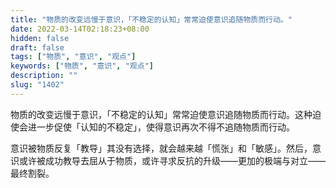 ```yaml
---
title: "物质的改变远慢于意识，「不稳定的认知」常常迫使意识追随物质而行动。"
date: 2022-03-14T02:18:23+08:00
hidden: false
draft: false
tags: ["物质", "意识", "观点"]
keywords: ["物质", "意识", "观点"]
description: ""
slug: "1402"
---
```


物质的改变远慢于意识，「不稳定的认知」常常迫使意识追随物质而行动。这种迫使会进一步促使「认知的不稳定」，使得意识再次不得不追随物质而行动。

意识被物质反复「教导」其没有选择，就会越来越「慌张」和「敏感」。然后，意识或许被成功教导去屈从于物质，或许寻求反抗的升级——更加的极端与对立——最终割裂。